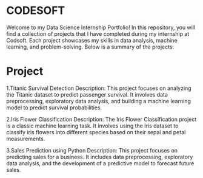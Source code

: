 # CODESOFT
Welcome to my Data Science Internship Portfolio! In this repository, you will find a collection of projects that I have completed during my internship at Codsoft. Each project showcases my skills in data analysis, machine learning, and problem-solving. Below is a summary of the projects:

# Project
1.Titanic Survival Detection Description: This project focuses on analyzing the Titanic dataset to predict passenger survival. It involves data preprocessing, exploratory data analysis, and building a machine learning model to predict survival probabilities.

2.Iris Flower Classification Description: The Iris Flower Classification project is a classic machine learning task. It involves using the Iris dataset to classify iris flowers into different species based on their sepal and petal measurements.

3.Sales Prediction using Python Description: This project focuses on predicting sales for a business. It includes data preprocessing, exploratory data analysis, and the development of a predictive model to forecast future sales.
